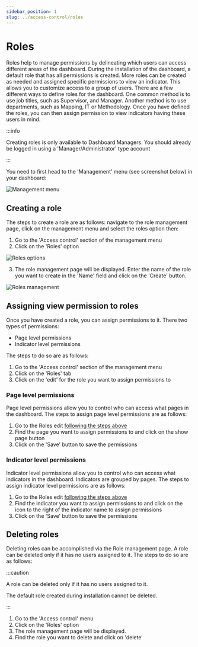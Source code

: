 ```yaml
---
sidebar_position: 1
slug: ../access-control/roles
---
```


# Roles

Roles help to manage permissions by delineating which users can access different areas of the dashboard. During the installation of the dashboard, a default role that has all permissions is created. More roles can be created as needed and assigned specific permissions to view an indicator. This allows you to customize access to a group of users.
There are a few different ways to define roles for the dashboard. One common method is to use job titles, such as Supervisor, and Manager. Another method is to use departments, such as Mapping, IT or Methodology. Once you have defined the roles, you can then assign permission to view indicators having these users in mind.

:::info

Creating roles is only available to Dashboard Managers. You should already be logged in using a 'Manager/Administrator' type account

:::

You need to first head to the 'Management' menu (see screenshot below) in your dashboard:

![Management menu](/img/manager/access-control/management-menu.png)

## Creating a role

The steps to create a role are as follows: navigate to the role management page, click on the management menu and select the roles option then:


1. Go to the 'Access control' section of the management menu
2. Click on the 'Roles' option

![Roles options](/img/manager/access-control/roles/roles_1.png)

3. The role management page will be displayed. Enter the name of the role you want to create in the 'Name' field and click on the 'Create' button.


![Roles management](/img/manager/access-control/roles/roles_2.png)

## Assigning view permission to roles

Once you have created a role, you can assign permissions to it. There two types of permissions:

* Page level permissions
* Indicator level permissions

The steps to do so are as follows:

1. Go to the 'Access control' section of the management menu
2. Click on the 'Roles' tab
3. Click on the 'edit' for the role you want to assign permissions to

### Page level permissions

Page level permissions allow you to control who can access what pages in the dashboard. The steps to assign page level permissions are as follows:

1. Go to the Roles edit [following the steps above](#assigning-permissions-to-roles)
2. Find the page you want to assign permissions to and click on the show page button
3. Click on the 'Save' button to save the permissions

### Indicator level permissions

Indicator level permissions allow you to control who can access what indicators in the dashboard. Indicators are grouped by pages. The steps to assign indicator level permissions are as follows:

1. Go to the Roles edit [following the steps above](#assigning-permissions-to-roles)
2. Find the indicator you want to assign permissions to and click on the icon to the right of the indicator name to assign permissions
3. Click on the 'Save' button to save the permissions

## Deleting roles

Deleting roles can be accomplished via the Role management page. A role can be deleted only if it has no users assigned to it. The steps to do so are as follows:

:::caution

A role can be deleted only if it has no users assigned to it. 

The default role created during installation cannot be deleted.

:::

1. Go to the 'Access control' menu
2. Click on the 'Roles' option
3. The role management page will be displayed. 
4. Find the role you want to delete and click on 'delete'






